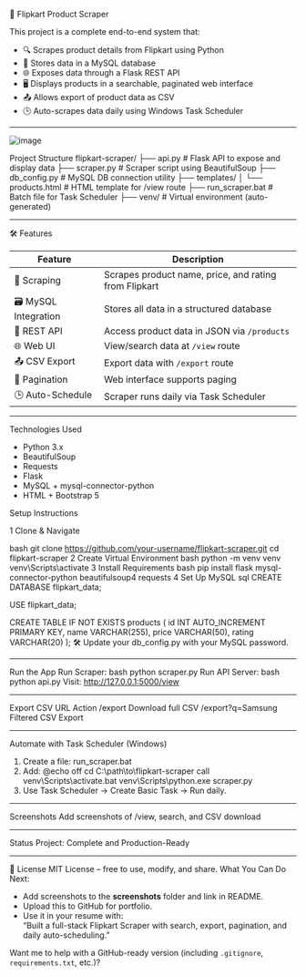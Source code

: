 🛒 Flipkart Product Scraper

This project is a complete end-to-end system that:

- 🔍 Scrapes product details from Flipkart using Python
- 💾 Stores data in a MySQL database
- 🌐 Exposes data through a Flask REST API
- 🖥️ Displays products in a searchable, paginated web interface
- 📤 Allows export of product data as CSV
- 🕒 Auto-scrapes data daily using Windows Task Scheduler

---
![image](https://github.com/user-attachments/assets/b47faf0d-abf7-4861-ab46-9733769e08df)

Project Structure
flipkart-scraper/
├── api.py # Flask API to expose and display data
├── scraper.py # Scraper script using BeautifulSoup
├── db_config.py # MySQL DB connection utility
├── templates/
│ └── products.html # HTML template for /view route
├── run_scraper.bat # Batch file for Task Scheduler
├── venv/ # Virtual environment (auto-generated)

---

🛠️ Features

| Feature                | Description                            |
|------------------------|----------------------------------------|
| 🔎 Scraping            | Scrapes product name, price, and rating from Flipkart |
| 🗃️ MySQL Integration    | Stores all data in a structured database |
| 🔌 REST API            | Access product data in JSON via `/products` |
| 🌐 Web UI              | View/search data at `/view` route     |
| 📤 CSV Export          | Export data with `/export` route      |
| 🔁 Pagination          | Web interface supports paging         |
| 🕒 Auto-Schedule       | Scraper runs daily via Task Scheduler |

---

 Technologies Used

- Python 3.x
- BeautifulSoup
- Requests
- Flask
- MySQL + mysql-connector-python
- HTML + Bootstrap 5

Setup Instructions

1️ Clone & Navigate

bash
git clone https://github.com/your-username/flipkart-scraper.git
cd flipkart-scraper
2️ Create Virtual Environment
bash
python -m venv venv
venv\Scripts\activate
3️ Install Requirements
bash
pip install flask mysql-connector-python beautifulsoup4 requests
4️ Set Up MySQL
sql
CREATE DATABASE flipkart_data;

USE flipkart_data;

CREATE TABLE IF NOT EXISTS products (
    id INT AUTO_INCREMENT PRIMARY KEY,
    name VARCHAR(255),
    price VARCHAR(50),
    rating VARCHAR(20)
);
🛠️ Update your db_config.py with your MySQL password.
________________________________________
 Run the App
Run Scraper:
bash
python scraper.py
Run API Server:
bash
python api.py
Visit:
http://127.0.0.1:5000/view
________________________________________
Export CSV
URL	Action
/export	Download full CSV
/export?q=Samsung	Filtered CSV Export
________________________________________
Automate with Task Scheduler (Windows)
1.	Create a file: run_scraper.bat
2.	Add:
@echo off
cd C:\path\to\flipkart-scraper
call venv\Scripts\activate.bat
venv\Scripts\python.exe scraper.py
3.	Use Task Scheduler → Create Basic Task → Run daily.
________________________________________
Screenshots
Add screenshots of /view, search, and CSV download
________________________________________
Status
Project: Complete and Production-Ready
________________________________________
📄 License
MIT License – free to use, modify, and share.
What You Can Do Next:
- Add screenshots to the **screenshots** folder and link in README.
- Upload this to GitHub for portfolio.
- Use it in your resume with:  
  “Built a full-stack Flipkart Scraper with search, export, pagination, and daily auto-scheduling.”

Want me to help with a GitHub-ready version (including `.gitignore`, `requirements.txt`, etc.)?

